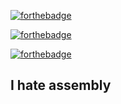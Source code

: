 [![forthebadge](https://forthebadge.com/images/badges/powered-by-black-magic.svg)](https://forthebadge.com)
<!--[![forthebadge](https://forthebadge.com/images/badges/fuck-it-ship-it.svg)](https://forthebadge.com)-->
[![forthebadge](https://forthebadge.com/images/badges/made-with-python.svg)](https://forthebadge.com)

[![forthebadge](https://forthebadge.com/images/badges/oooo-kill-em.svg)](https://forthebadge.com)
## I hate assembly


<!--
**yourdarl1ng/yourdarl1ng** is a ✨ _special_ ✨ repository because its `README.md` (this file) appears on your GitHub profile.

Here are some ideas to get you started:

- 🔭 I’m currently working on ...
- 🌱 I’m currently learning ...
- 👯 I’m looking to collaborate on ...
- 🤔 I’m looking for help with ...
- 💬 Ask me about ...
- 📫 How to reach me: ...
- 😄 Pronouns: ...
- ⚡ Fun fact: ...
-->
